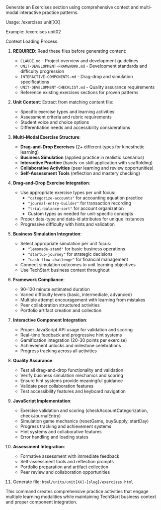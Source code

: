 Generate an Exercises section using comprehensive context and multi-modal interactive practice patterns.

Usage: /exercises unit[XX]

Example: /exercises unit02

Context Loading Process:
1. **REQUIRED**: Read these files before generating content:
   - `CLAUDE.md` - Project overview and development guidelines
   - `UNIT-DEVELOPMENT-FRAMEWORK.md` - Development standards and difficulty progression
   - `INTERACTIVE-COMPONENTS.md` - Drag-drop and simulation specifications
   - `UNIT-DEVELOPMENT-CHECKLIST.md` - Quality assurance requirements
   - Reference existing exercises sections for proven patterns

2. **Unit Content**: Extract from matching content file:
   - Specific exercise types and learning activities
   - Assessment criteria and rubric requirements
   - Student voice and choice options
   - Differentiation needs and accessibility considerations

3. **Multi-Modal Exercise Structure**:
   - **Drag-and-Drop Exercises** (2+ different types for kinesthetic learning)
   - **Business Simulation** (applied practice in realistic scenarios)
   - **Interactive Practice** (hands-on skill application with scaffolding)
   - **Collaborative Activities** (peer learning and review opportunities)
   - **Self-Assessment Tools** (reflection and mastery checking)

4. **Drag-and-Drop Exercise Integration**:
   - Use appropriate exercise types per unit focus:
     * `"categorize-accounts"` for accounting equation practice
     * `"journal-entry-builder"` for transaction recording
     * `"trial-balance-sort"` for account organization
     * Custom types as needed for unit-specific concepts
   - Proper data-type and data-id attributes for unique instances
   - Progressive difficulty with hints and validation

5. **Business Simulation Integration**:
   - Select appropriate simulation per unit focus:
     * `"lemonade-stand"` for basic business operations
     * `"startup-journey"` for strategic decisions
     * `"cash-flow-challenge"` for financial management
   - Connect simulation outcomes to unit learning objectives
   - Use TechStart business context throughout

6. **Framework Compliance**:
   - 90-120 minute estimated duration
   - Varied difficulty levels (basic, intermediate, advanced)
   - Multiple attempt encouragement with learning from mistakes
   - Peer collaboration structured activities
   - Portfolio artifact creation and collection

7. **Interactive Component Integration**:
   - Proper JavaScript API usage for validation and scoring
   - Real-time feedback and progressive hint systems
   - Gamification integration (20-30 points per exercise)
   - Achievement unlocks and milestone celebrations
   - Progress tracking across all activities

8. **Quality Assurance**:
   - Test all drag-and-drop functionality and validation
   - Verify business simulation mechanics and scoring
   - Ensure hint systems provide meaningful guidance
   - Validate peer collaboration features
   - Test accessibility features and keyboard navigation

9. **JavaScript Implementation**:
   - Exercise validation and scoring (checkAccountCategorization, checkJournalEntry)
   - Simulation game mechanics (resetGame, buySupply, startDay)
   - Progress tracking and achievement systems
   - Hint systems and collaborative features
   - Error handling and loading states

10. **Assessment Integration**:
    - Formative assessment with immediate feedback
    - Self-assessment tools and reflection prompts
    - Portfolio preparation and artifact collection
    - Peer review and collaboration opportunities

11. Generate file: `html/units/unit[XX]-[slug]/exercises.html`

This command creates comprehensive practice activities that engage multiple learning modalities while maintaining TechStart business context and proper component integration.